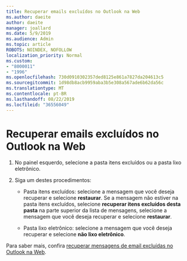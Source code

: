 ```yaml
---
title: Recuperar emails excluídos no Outlook na Web
ms.author: daeite
author: daeite
manager: joallard
ms.date: 5/9/2019
ms.audience: Admin
ms.topic: article
ROBOTS: NOINDEX, NOFOLLOW
localization_priority: Normal
ms.custom:
- "8000011"
- "1996"
ms.openlocfilehash: 730d0910302357ded8125e861a7827da204613c5
ms.sourcegitcommit: 1d98db8acb9959aba3b5e308a567ade6b62da56c
ms.translationtype: MT
ms.contentlocale: pt-BR
ms.lasthandoff: 08/22/2019
ms.locfileid: "36556049"
---
```

# <a name="recover-deleted-email-in-outlook-on-the-web"></a>Recuperar emails excluídos no Outlook na Web

1. No painel esquerdo, selecione a pasta itens excluídos ou a pasta lixo eletrônico.

2. Siga um destes procedimentos:

    - Pasta itens excluídos: selecione a mensagem que você deseja recuperar e selecione **restaurar**. Se a mensagem não estiver na pasta itens excluídos, selecione **recuperar itens excluídos desta pasta** na parte superior da lista de mensagens, selecione a mensagem que você deseja recuperar e selecione **restaurar**.

    - Pasta lixo eletrônico: selecione a mensagem que você deseja recuperar e selecione **não lixo eletrônico**.

Para saber mais, confira [recuperar mensagens de email excluídas no Outlook na Web](https://support.office.com/article/a8ca78ac-4721-4066-95dd-571842e9fb11).